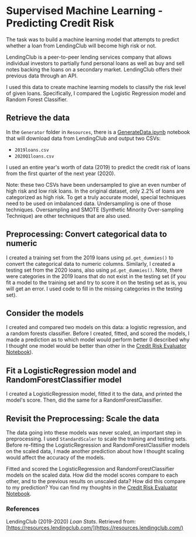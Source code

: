 # Supervised Machine Learning - Predicting Credit Risk

The task was to build a machine learning model that attempts to predict whether a loan from LendingClub will become high risk or not. 

LendingClub is a peer-to-peer lending services company that allows individual investors to partially fund personal loans as well as buy and sell notes backing the loans on a secondary market. LendingClub offers their previous data through an API.

I used this data to create machine learning models to classify the risk level of given loans. Specifically, I compared the Logistic Regression model and Random Forest Classifier.

## Retrieve the data

In the `Generator` folder in `Resources`, there is a [GenerateData.ipynb](/Resources/Generator/GenerateData.ipynb) notebook that will download data from LendingClub and output two CSVs: 

* `2019loans.csv`
* `2020Q1loans.csv`

I used an entire year's worth of data (2019) to predict the credit risk of loans from the first quarter of the next year (2020).

Note: these two CSVs have been undersampled to give an even number of high risk and low risk loans. In the original dataset, only 2.2% of loans are categorized as high risk. To get a truly accurate model, special techniques need to be used on imbalanced data. Undersampling is one of those techniques. Oversampling and SMOTE (Synthetic Minority Over-sampling Technique) are other techniques that are also used.

## Preprocessing: Convert categorical data to numeric

I created a training set from the 2019 loans using `pd.get_dummies()` to convert the categorical data to numeric columns. Similarly, I created a testing set from the 2020 loans, also using `pd.get_dummies()`. 
Note, there were categories in the 2019 loans that do not exist in the testing set (if you fit a model to the training set and try to score it on the testing set as is, you will get an error. I used code to fill in the missing categories in the testing set). 

## Consider the models

I created and compared two models on this data: a logistic regression, and a random forests classifier. Before I created, fitted, and scored the models, I made a prediction as to which model would perform better (I described why I thought one model would be better than other in the [Credit Risk Evaluator Notebook](/CreditRiskEvaluator.ipynb)). 
## Fit a LogisticRegression model and RandomForestClassifier model

I created a LogisticRegression model, fitted it to the data, and printed the model's score. Then, did the same for a RandomForestClassifier.

## Revisit the Preprocessing: Scale the data

The data going into these models was never scaled, an important step in preprocessing. I used `StandardScaler` to scale the training and testing sets. Before re-fitting the LogisticRegression and RandomForestClassifier models on the scaled data, I made another prediction about how I thought scaling would affect the accuracy of the models. 

Fitted and scored the LogisticRegression and RandomForestClassifier models on the scaled data. How did the model scores compare to each other, and to the previous results on unscaled data? How did this compare to my prediction? You can find my thoughts in the [Credit Risk Evaluator Notebook](/CreditRiskEvaluator.ipynb).

### References

LendingClub (2019-2020) _Loan Stats_. Retrieved from: [https://resources.lendingclub.com/](https://resources.lendingclub.com/)